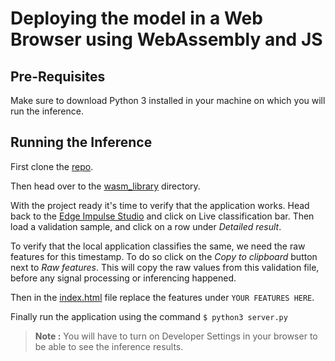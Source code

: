 # Deploying the model in a Web Browser using WebAssembly and JS
## Pre-Requisites
Make sure to download Python 3 installed in your machine on which you will run the inference.

## Running the Inference
First clone the [repo](https://github.com/Pneumonia-Detection-using-EdgeML/pneumonia-detection-edgeml).

Then head over to the [wasm_library](https://github.com/Pneumonia-Detection-using-EdgeML/pneumonia-detection-edgeml/tree/main/wasm_library) directory.

With the project ready it's time to verify that the application works. Head back to the [Edge Impulse Studio](https://studio.edgeimpulse.com) and click on Live classification bar. Then load a validation sample, and click on a row under *Detailed result*.

To verify that the local application classifies the same, we need the raw features for this timestamp. To do so click on the *Copy to clipboard* button next to *Raw features*. This will copy the raw values from this validation file, before any signal processing or inferencing happened.

Then in the [index.html](https://github.com/Pneumonia-Detection-using-EdgeML/pneumonia-detection-edgeml/blob/main/wasm_library/index.html) file replace the features under `YOUR FEATURES HERE`.

Finally run the application using the command `$ python3 server.py`

> **Note :** You will have to turn on Developer Settings in your browser to be able to see the inference results.

